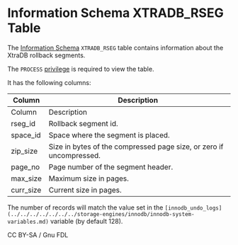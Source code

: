 # Information Schema XTRADB\_RSEG Table

The [Information Schema](../../) `XTRADB_RSEG` table contains information about the XtraDB rollback segments.

The `PROCESS` [privilege](../../../../../account-management-sql-statements/grant.md) is required to view the table.

It has the following columns:

| Column     | Description                                                         |
| ---------- | ------------------------------------------------------------------- |
| Column     | Description                                                         |
| rseg\_id   | Rollback segment id.                                                |
| space\_id  | Space where the segment is placed.                                  |
| zip\_size  | Size in bytes of the compressed page size, or zero if uncompressed. |
| page\_no   | Page number of the segment header.                                  |
| max\_size  | Maximum size in pages.                                              |
| curr\_size | Current size in pages.                                              |

The number of records will match the value set in the `[innodb_undo_logs](../../../../../../../storage-engines/innodb/innodb-system-variables.md)` variable (by default 128).

CC BY-SA / Gnu FDL
